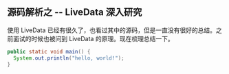 ## 源码解析之 -- LiveData 深入研究

使用 LiveData 已经有很久了，也看过其中的源码，但是一直没有很好的总结。之前面试的时候也被问到 LiveData 的原理。现在梳理总结一下。

```java
public static void main() {
  System.out.println("hello, world!");
}
```

